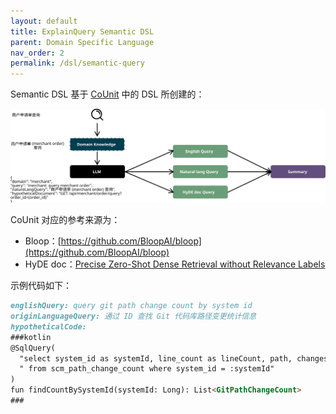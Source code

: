 ```yaml
---
layout: default
title: ExplainQuery Semantic DSL
parent: Domain Specific Language
nav_order: 2
permalink: /dsl/semantic-query
---
```


Semantic DSL 基于 [CoUnit](https://github.com/unit-mesh/co-unit) 中的 DSL 所创建的：

![CoUnit Prompt 策略](https://github.com/unit-mesh/co-unit/raw/master/docs/counit-prompt-strategy.svg)

CoUnit 对应的参考来源为： 

- Bloop：[https://github.com/BloopAI/bloop](https://github.com/BloopAI/bloop)
- HyDE doc：[Precise Zero-Shot Dense Retrieval without Relevance Labels](https://arxiv.org/abs/2212.10496)

示例代码如下：

```markdown
englishQuery: query git path change count by system id
originLanguageQuery: 通过 ID 查找 Git 代码库路径变更统计信息
hypotheticalCode:
###kotlin
@SqlQuery(
  "select system_id as systemId, line_count as lineCount, path, changes" +
  " from scm_path_change_count where system_id = :systemId"
)
fun findCountBySystemId(systemId: Long): List<GitPathChangeCount>
###
```

